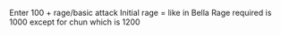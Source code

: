Enter 100 + rage/basic attack
Initial rage = like in Bella
Rage required is 1000 except for chun which is 1200

